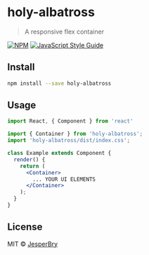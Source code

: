 # holy-albatross

> A responsive flex container

[![NPM](https://img.shields.io/npm/v/holy-albatross.svg)](https://www.npmjs.com/package/holy-albatross) [![JavaScript Style Guide](https://img.shields.io/badge/code_style-standard-brightgreen.svg)](https://standardjs.com)

## Install

```bash
npm install --save holy-albatross
```

## Usage

```jsx
import React, { Component } from 'react'

import { Container } from 'holy-albatross';
import 'holy-albatross/dist/index.css';

class Example extends Component {
  render() {
    return (
      <Container>
        ... YOUR UI ELEMENTS
      </Container>
    );
  }
}
```

## License

MIT © [JesperBry](https://github.com/JesperBry)
